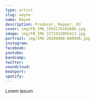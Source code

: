 ```yaml
---
type: artist
slug: wayne
name: Wayne
description: Producer, Rapper, DJ
cover: img/FB_IMG_1593176103688.jpg
image: img/FB_IMG_1572423065413.jpg
portrait: img/IMG-20200808-WA0006.jpg
instagram:
facebook:
youtube:
bandcamp:
twitter:
soundcloud:
beatport:
spotify:
---
```


Lorem Ipsum
